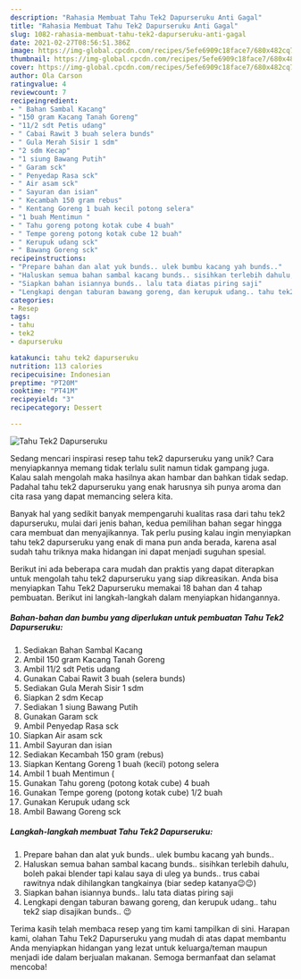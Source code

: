 ```yaml
---
description: "Rahasia Membuat Tahu Tek2 Dapurseruku Anti Gagal"
title: "Rahasia Membuat Tahu Tek2 Dapurseruku Anti Gagal"
slug: 1082-rahasia-membuat-tahu-tek2-dapurseruku-anti-gagal
date: 2021-02-27T08:56:51.386Z
image: https://img-global.cpcdn.com/recipes/5efe6909c18face7/680x482cq70/tahu-tek2-dapurseruku-foto-resep-utama.jpg
thumbnail: https://img-global.cpcdn.com/recipes/5efe6909c18face7/680x482cq70/tahu-tek2-dapurseruku-foto-resep-utama.jpg
cover: https://img-global.cpcdn.com/recipes/5efe6909c18face7/680x482cq70/tahu-tek2-dapurseruku-foto-resep-utama.jpg
author: Ola Carson
ratingvalue: 4
reviewcount: 7
recipeingredient:
- " Bahan Sambal Kacang"
- "150 gram Kacang Tanah Goreng"
- "11/2 sdt Petis udang"
- " Cabai Rawit 3 buah selera bunds"
- " Gula Merah Sisir 1 sdm"
- "2 sdm Kecap"
- "1 siung Bawang Putih"
- " Garam sck"
- " Penyedap Rasa sck"
- " Air asam sck"
- " Sayuran dan isian"
- " Kecambah 150 gram rebus"
- " Kentang Goreng 1 buah kecil potong selera"
- "1 buah Mentimun "
- " Tahu goreng potong kotak cube 4 buah"
- " Tempe goreng potong kotak cube 12 buah"
- " Kerupuk udang sck"
- " Bawang Goreng sck"
recipeinstructions:
- "Prepare bahan dan alat yuk bunds.. ulek bumbu kacang yah bunds.."
- "Haluskan semua bahan sambal kacang bunds.. sisihkan terlebih dahulu, boleh pakai blender tapi kalau saya di uleg ya bunds.. trus cabai rawitnya ndak dihilangkan tangkainya (biar sedep katanya😉😉)"
- "Siapkan bahan isiannya bunds.. lalu tata diatas piring saji"
- "Lengkapi dengan taburan bawang goreng, dan kerupuk udang.. tahu tek2 siap disajikan bunds.. 😉"
categories:
- Resep
tags:
- tahu
- tek2
- dapurseruku

katakunci: tahu tek2 dapurseruku 
nutrition: 113 calories
recipecuisine: Indonesian
preptime: "PT20M"
cooktime: "PT41M"
recipeyield: "3"
recipecategory: Dessert

---
```



![Tahu Tek2 Dapurseruku](https://img-global.cpcdn.com/recipes/5efe6909c18face7/680x482cq70/tahu-tek2-dapurseruku-foto-resep-utama.jpg)

Sedang mencari inspirasi resep tahu tek2 dapurseruku yang unik? Cara menyiapkannya memang tidak terlalu sulit namun tidak gampang juga. Kalau salah mengolah maka hasilnya akan hambar dan bahkan tidak sedap. Padahal tahu tek2 dapurseruku yang enak harusnya sih punya aroma dan cita rasa yang dapat memancing selera kita.



Banyak hal yang sedikit banyak mempengaruhi kualitas rasa dari tahu tek2 dapurseruku, mulai dari jenis bahan, kedua pemilihan bahan segar hingga cara membuat dan menyajikannya. Tak perlu pusing kalau ingin menyiapkan tahu tek2 dapurseruku yang enak di mana pun anda berada, karena asal sudah tahu triknya maka hidangan ini dapat menjadi suguhan spesial.


Berikut ini ada beberapa cara mudah dan praktis yang dapat diterapkan untuk mengolah tahu tek2 dapurseruku yang siap dikreasikan. Anda bisa menyiapkan Tahu Tek2 Dapurseruku memakai 18 bahan dan 4 tahap pembuatan. Berikut ini langkah-langkah dalam menyiapkan hidangannya.

<!--inarticleads1-->

##### Bahan-bahan dan bumbu yang diperlukan untuk pembuatan Tahu Tek2 Dapurseruku:

1. Sediakan  Bahan Sambal Kacang
1. Ambil 150 gram Kacang Tanah Goreng
1. Ambil 11/2 sdt Petis udang
1. Gunakan  Cabai Rawit 3 buah (selera bunds)
1. Sediakan  Gula Merah Sisir 1 sdm
1. Siapkan 2 sdm Kecap
1. Sediakan 1 siung Bawang Putih
1. Gunakan  Garam sck
1. Ambil  Penyedap Rasa sck
1. Siapkan  Air asam sck
1. Ambil  Sayuran dan isian
1. Sediakan  Kecambah 150 gram (rebus)
1. Siapkan  Kentang Goreng 1 buah (kecil) potong selera
1. Ambil 1 buah Mentimun (
1. Gunakan  Tahu goreng (potong kotak cube) 4 buah
1. Gunakan  Tempe goreng (potong kotak cube) 1/2 buah
1. Gunakan  Kerupuk udang sck
1. Ambil  Bawang Goreng sck




<!--inarticleads2-->

##### Langkah-langkah membuat Tahu Tek2 Dapurseruku:

1. Prepare bahan dan alat yuk bunds.. ulek bumbu kacang yah bunds..
1. Haluskan semua bahan sambal kacang bunds.. sisihkan terlebih dahulu, boleh pakai blender tapi kalau saya di uleg ya bunds.. trus cabai rawitnya ndak dihilangkan tangkainya (biar sedep katanya😉😉)
1. Siapkan bahan isiannya bunds.. lalu tata diatas piring saji
1. Lengkapi dengan taburan bawang goreng, dan kerupuk udang.. tahu tek2 siap disajikan bunds.. 😉




Terima kasih telah membaca resep yang tim kami tampilkan di sini. Harapan kami, olahan Tahu Tek2 Dapurseruku yang mudah di atas dapat membantu Anda menyiapkan hidangan yang lezat untuk keluarga/teman maupun menjadi ide dalam berjualan makanan. Semoga bermanfaat dan selamat mencoba!
